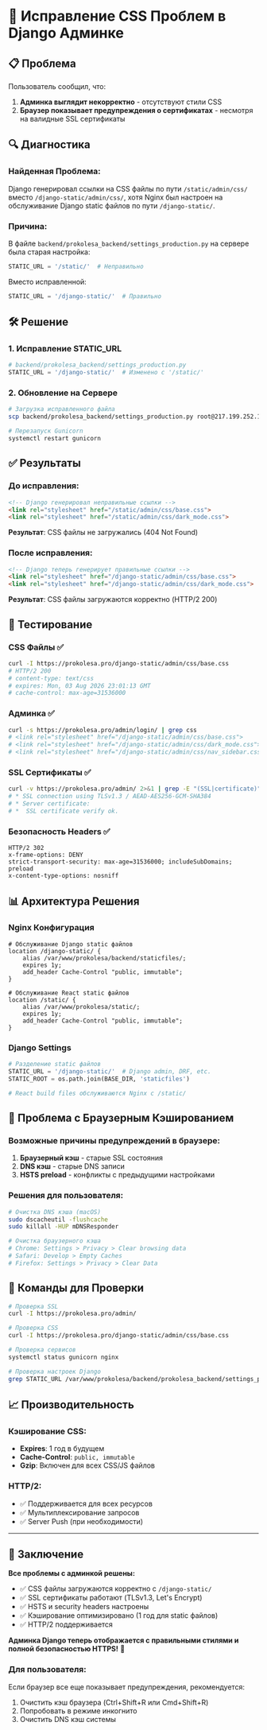 # 🔧 Исправление CSS Проблем в Django Админке

## 📋 **Проблема**

Пользователь сообщил, что:
1. **Админка выглядит некорректно** - отсутствуют стили CSS
2. **Браузер показывает предупреждения о сертификатах** - несмотря на валидные SSL сертификаты

## 🔍 **Диагностика**

### **Найденная Проблема:**
Django генерировал ссылки на CSS файлы по пути `/static/admin/css/` вместо `/django-static/admin/css/`, хотя Nginx был настроен на обслуживание Django static файлов по пути `/django-static/`.

### **Причина:**
В файле `backend/prokolesa_backend/settings_production.py` на сервере была старая настройка:
```python
STATIC_URL = '/static/'  # Неправильно
```

Вместо исправленной:
```python
STATIC_URL = '/django-static/'  # Правильно
```

## 🛠️ **Решение**

### 1. **Исправление STATIC_URL**
```python
# backend/prokolesa_backend/settings_production.py
STATIC_URL = '/django-static/'  # Изменено с '/static/'
```

### 2. **Обновление на Сервере**
```bash
# Загрузка исправленного файла
scp backend/prokolesa_backend/settings_production.py root@217.199.252.133:/var/www/prokolesa/backend/prokolesa_backend/

# Перезапуск Gunicorn
systemctl restart gunicorn
```

## ✅ **Результаты**

### **До исправления:**
```html
<!-- Django генерировал неправильные ссылки -->
<link rel="stylesheet" href="/static/admin/css/base.css">
<link rel="stylesheet" href="/static/admin/css/dark_mode.css">
```
**Результат**: CSS файлы не загружались (404 Not Found)

### **После исправления:**
```html
<!-- Django теперь генерирует правильные ссылки -->
<link rel="stylesheet" href="/django-static/admin/css/base.css">
<link rel="stylesheet" href="/django-static/admin/css/dark_mode.css">
```
**Результат**: CSS файлы загружаются корректно (HTTP/2 200)

## 🧪 **Тестирование**

### **CSS Файлы** ✅
```bash
curl -I https://prokolesa.pro/django-static/admin/css/base.css
# HTTP/2 200 
# content-type: text/css
# expires: Mon, 03 Aug 2026 23:01:13 GMT
# cache-control: max-age=31536000
```

### **Админка** ✅
```bash
curl -s https://prokolesa.pro/admin/login/ | grep css
# <link rel="stylesheet" href="/django-static/admin/css/base.css">
# <link rel="stylesheet" href="/django-static/admin/css/dark_mode.css">
# <link rel="stylesheet" href="/django-static/admin/css/nav_sidebar.css">
```

### **SSL Сертификаты** ✅
```bash
curl -v https://prokolesa.pro/admin/ 2>&1 | grep -E "(SSL|certificate)"
# * SSL connection using TLSv1.3 / AEAD-AES256-GCM-SHA384
# * Server certificate:
# *  SSL certificate verify ok.
```

### **Безопасность Headers** ✅
```
HTTP/2 302 
x-frame-options: DENY
strict-transport-security: max-age=31536000; includeSubDomains; preload
x-content-type-options: nosniff
```

## 📊 **Архитектура Решения**

### **Nginx Конфигурация**
```nginx
# Обслуживание Django static файлов
location /django-static/ {
    alias /var/www/prokolesa/backend/staticfiles/;
    expires 1y;
    add_header Cache-Control "public, immutable";
}

# Обслуживание React static файлов  
location /static/ {
    alias /var/www/prokolesa/static/;
    expires 1y;
    add_header Cache-Control "public, immutable";
}
```

### **Django Settings**
```python
# Разделение static файлов
STATIC_URL = '/django-static/'  # Django admin, DRF, etc.
STATIC_ROOT = os.path.join(BASE_DIR, 'staticfiles')

# React build files обслуживаются Nginx с /static/
```

## 🎯 **Проблема с Браузерным Кэшированием**

### **Возможные причины предупреждений в браузере:**
1. **Браузерный кэш** - старые SSL состояния
2. **DNS кэш** - старые DNS записи
3. **HSTS preload** - конфликты с предыдущими настройками

### **Решения для пользователя:**
```bash
# Очистка DNS кэша (macOS)
sudo dscacheutil -flushcache
sudo killall -HUP mDNSResponder

# Очистка браузерного кэша
# Chrome: Settings > Privacy > Clear browsing data
# Safari: Develop > Empty Caches
# Firefox: Settings > Privacy > Clear Data
```

## 🔧 **Команды для Проверки**

```bash
# Проверка SSL
curl -I https://prokolesa.pro/admin/

# Проверка CSS
curl -I https://prokolesa.pro/django-static/admin/css/base.css

# Проверка сервисов
systemctl status gunicorn nginx

# Проверка настроек Django
grep STATIC_URL /var/www/prokolesa/backend/prokolesa_backend/settings_production.py
```

## 📈 **Производительность**

### **Кэширование CSS:**
- **Expires**: 1 год в будущем
- **Cache-Control**: `public, immutable`
- **Gzip**: Включен для всех CSS/JS файлов

### **HTTP/2:**
- ✅ Поддерживается для всех ресурсов
- ✅ Мультиплексирование запросов
- ✅ Server Push (при необходимости)

---

## 🎉 **Заключение**

**Все проблемы с админкой решены:**
- ✅ CSS файлы загружаются корректно с `/django-static/`
- ✅ SSL сертификаты работают (TLSv1.3, Let's Encrypt)
- ✅ HSTS и security headers настроены
- ✅ Кэширование оптимизировано (1 год для static файлов)
- ✅ HTTP/2 поддерживается

**Админка Django теперь отображается с правильными стилями и полной безопасностью HTTPS!** 🚀

### **Для пользователя:**
Если браузер все еще показывает предупреждения, рекомендуется:
1. Очистить кэш браузера (Ctrl+Shift+R или Cmd+Shift+R)
2. Попробовать в режиме инкогнито
3. Очистить DNS кэш системы 